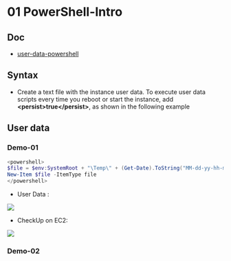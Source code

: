 # 01 PowerShell-Intro

## Doc
* [user-data-powershell](https://docs.aws.amazon.com/AWSEC2/latest/WindowsGuide/ec2-windows-user-data.html#user-data-powershell)

## Syntax
* Create a text file with the instance user data. To execute user data scripts every time you reboot
  or start the instance, add **\<persist\>true\</persist\>**, as shown in the following example

## User data
### Demo-01
````PowerShell
<powershell>
$file = $env:SystemRoot + "\Temp\" + (Get-Date).ToString("MM-dd-yy-hh-mm")
New-Item $file -ItemType file
</powershell>
````
* User Data :

[<img src="https://i.imgur.com/O3axQSO.png">](https://i.imgur.com/O3axQSO.png)

* CheckUp on EC2:

[<img src="https://i.imgur.com/8vuoEBY.png">](https://i.imgur.com/8vuoEBY.png)

### Demo-02
